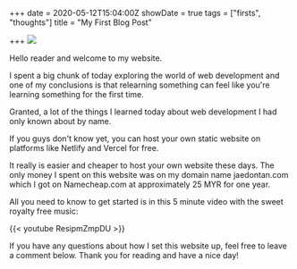 +++
date = 2020-05-12T15:04:00Z
showDate = true
tags = ["firsts", "thoughts"]
title = "My First Blog Post"

+++
![](/uploads/web-dev.png)

Hello reader and welcome to my website.

I spent a big chunk of today exploring the world of web development and one of my conclusions is that relearning something can feel like you're learning something for the first time.

Granted, a lot of the things I learned today about web development I had only known about by name.

If you guys don't know yet, you can host your own static website on platforms like Netlify and Vercel for free.

It really is  easier and cheaper to host your own website these days. The only money I spent on this website was on my domain name jaedontan.com which I got on Namecheap.com at approximately 25 MYR for one year.

All you need to know to get started is in this 5 minute video with the sweet royalty free music:

{{< youtube ResipmZmpDU >}}

If you have any questions about how I set this website up, feel free to leave a comment below. Thank you for reading and have a nice day!